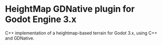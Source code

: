 HeightMap GDNative plugin for Godot Engine 3.x
================================================

C++ implementation of a heightmap-based terrain for Godot 3.x, using C++ and GDNative.
